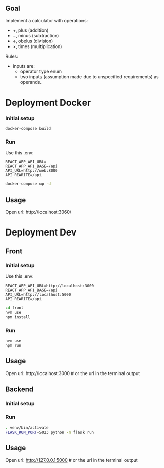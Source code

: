## Goal

Implement a calculator with operations:
- +, plus (addition)
- −, minus (subtraction)
- ÷, obelus (division)
- ×, times (multiplication)

Rules:
- inputs are:
  - operator type enum
  - two inputs (assumption made due to unspecified requirements) as operands.

# Deployment Docker

### Initial setup
```bash
docker-compose build
```

### Run

Use this .env:
```dotenv
REACT_APP_API_URL=
REACT_APP_API_BASE=/api
API_URL=http://web:8000
API_REWRITE=/api
```

```bash
docker-compose up -d
```

## Usage

Open url: http://localhost:3060/

# Deployment Dev

## Front

### Initial setup

Use this .env:
```dotenv
REACT_APP_API_URL=http://localhost:3000
REACT_APP_API_BASE=/api
API_URL=http://localhost:5000
API_REWRITE=/api
```

```bash
cd front
nvm use
npm install
```

### Run
```bash
nvm use
npm run
```

## Usage

Open url: http://localhost:3000 # or the url in the terminal output


## Backend

### Initial setup

### Run


```bash
. venv/bin/activate
FLASK_RUN_PORT=5023 python -m flask run
```

## Usage

Open url: http://127.0.0.1:5000 # or the url in the terminal output
